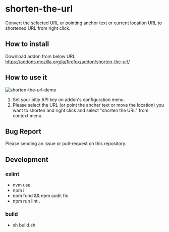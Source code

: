 # shorten-the-url
Convert the selected URL or pointing anchor text or current location URL to shortened URL from right click.

## How to install
Download addon from below URL.  
https://addons.mozilla.org/ja/firefox/addon/shorten-the-url/

## How to use it

![shorten-the-url-demo](https://1.bp.blogspot.com/-FuNXUomcuxI/XOj24uwrHEI/AAAAAAAAf9o/gExazt5wlsAC_n220XuZpLdP3lFXCF2vgCLcBGAs/s1600/shorten_the_url_demo.gif)

1. Set your bitly API key on addon's configuration menu.
2. Please select the URL (or point the ancher text or move the location) you want to shorten and right click and select "shorten the URL" from context menu.

## Bug Report

Please sending an issue or pull-request on this repository.

## Development
### eslint
* nvm use
* npm i
* npm fund && npm audit fix
* npm run lint .

### build
* sh build.sh
